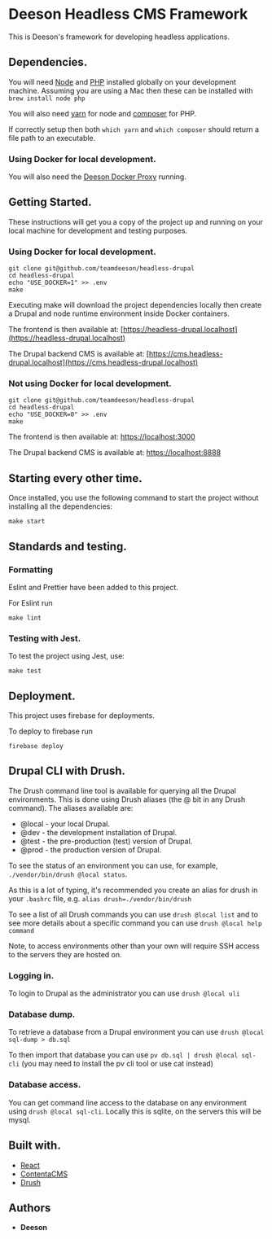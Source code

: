 # Deeson Headless CMS Framework

This is Deeson's framework for developing headless applications.

## Dependencies.

You will need [Node](https://nodejs.org) and [PHP](https://php.net) installed globally on your development machine. Assuming you are using a Mac then these can be installed with `brew install node php`

You will also need [yarn](https://yarnpkg.com/lang/en/) for node and [composer](https://getcomposer.org/) for PHP.

If correctly setup then both `which yarn` and `which composer` should return a file path to an executable.

### Using Docker for local development.

You will also need the [Deeson Docker Proxy](https://github.com/teamdeeson/docker-proxy) running.

## Getting Started.

These instructions will get you a copy of the project up and running on your local machine for development and testing purposes.

### Using Docker for local development.

```
git clone git@github.com/teamdeeson/headless-drupal
cd headless-drupal
echo "USE_DOCKER=1" >> .env
make
```

Executing make will download the project dependencies locally then create a Drupal and node runtime environment inside Docker containers.

The frontend is then available at: [https://headless-drupal.localhost](https://headless-drupal.localhost)

The Drupal backend CMS is available at: [https://cms.headless-drupal.localhost](https://cms.headless-drupal.localhost)

### Not using Docker for local development.

```
git clone git@github.com/teamdeeson/headless-drupal
cd headless-drupal
echo "USE_DOCKER=0" >> .env
make
```

The frontend is then available at: [https://localhost:3000](https://localhost:3000)

The Drupal backend CMS is available at: [https://localhost:8888](https://localhost:8888)

## Starting every other time.

Once installed, you use the following command to start the project without installing all the dependencies:

```
make start
```

## Standards and testing.

### Formatting

Eslint and Prettier have been added to this project.

For Eslint run

```
make lint
```

### Testing with Jest.

To test the project using Jest, use:

```
make test
```

## Deployment.

This project uses firebase for deployments.

To deploy to firebase run

```
firebase deploy
```

## Drupal CLI with Drush.

The Drush command line tool is available for querying all the Drupal environments.  This is done using Drush aliases (the @ bit in any Drush command).  The aliases available are:

* @local - your local Drupal.
* @dev - the development installation of Drupal.
* @test - the pre-production (test) version of Drupal.
* @prod - the production version of Drupal.

To see the status of an environment you can use, for example, `./vendor/bin/drush @local status`.

As this is a lot of typing, it's recommended you create an alias for drush in your `.bashrc` file, e.g. `alias drush=./vendor/bin/drush`

To see a list of all Drush commands you can use `drush @local list` and to see more details about a specific command you can use `drush @local help command`

Note, to access environments other than your own will require SSH access to the servers they are hosted on.

### Logging in.

To login to Drupal as the administrator you can use `drush @local uli`

### Database dump.

To retrieve a database from a Drupal environment you can use `drush @local sql-dump > db.sql`

To then import that database you can use `pv db.sql | drush @local sql-cli` (you may need to install the pv cli tool or use cat instead)

### Database access.

You can get command line access to the database on any environment using `drush @local sql-cli`. Locally this is sqlite, on the servers this will be mysql.

## Built with.

- [React](https://reactjs.org/)
- [ContentaCMS](https://www.contentacms.org/)
- [Drush](https://docs.drush.org/en/9.x/)

## Authors

- **Deeson**
